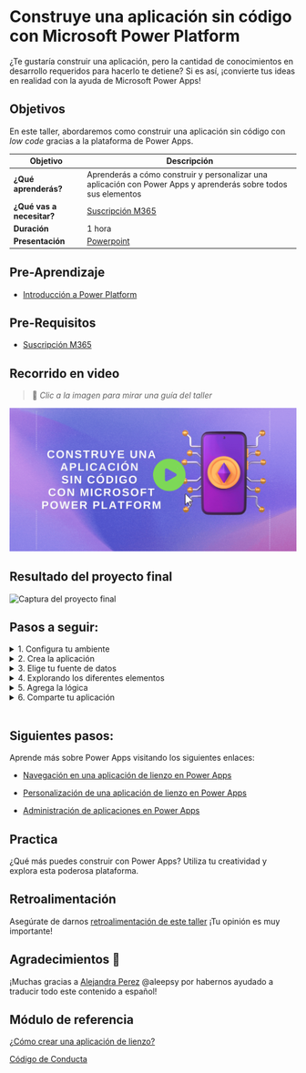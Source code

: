 # Construye una aplicación sin código con Microsoft Power Platform

¿Te gustaría construir una aplicación, pero la cantidad de conocimientos en desarrollo requeridos para hacerlo te detiene? Si es así, ¡convierte tus ideas en realidad con la ayuda de Microsoft Power Apps!

## Objetivos

En este taller, abordaremos como construir una aplicación sin código con _low code_ gracias a la plataforma de Power Apps.

| **Objetivo**                                          | Descripción                                                                                                    |
|-----------------------------------------------|---------------------------------------------------------------------------------------------------------|
| **¿Qué aprenderás?**                           | Aprenderás a cómo construir y personalizar una aplicación con Power Apps y aprenderás sobre todos sus elementos|
| **¿Qué vas a necesitar?**                              | [Suscripción M365](https://developer.microsoft.com/es-ES/microsoft-365/dev-program)                                          |
| **Duración**                                      | 1 hora |
| **Presentación**                                        | [Powerpoint](../../slides_es.pptx)                                                                                      |

## Pre-Aprendizaje

- [Introducción a Power Platform](https://developer.microsoft.com/es-ES/microsoft-365/dev-program?WT.mc_id=academic-00000-abrilu)


## Pre-Requisitos

- [Suscripción M365](https://developer.microsoft.com/es-ES/microsoft-365/dev-program?WT.mc_id=academic-00000-abrilu) 


## Recorrido en video
> 🎥 _Clic a la imagen para mirar una guía del taller_

[![Recorrido del taller en video](./imagenes/video.gif)](https://youtu.be/NLXtRjXgMBo "Recorrido del taller en video")


## Resultado del proyecto final

![Captura del proyecto final](../../images/project.png)

## Pasos a seguir:

<details> <summary markdown="span">1. Configura tu ambiente</summary>

Asegúrate de tener una suscripción M365, visita el portal [Power Apps studio](https://make.powerapps.com?WT.mc_id=academic-56577-hmitra) e inicia sesión con tu cuenta. 

De no ser así, [crea y configura tu entorno](https://docs.microsoft.com/power-platform/admin/create-environment?WT.mc_id=academic-56577-hmitra).

</details>

<details> <summary markdown="span">2. Crea la aplicación</summary>
Después de configurar el ambiente y acceder a [Power Apps studio](https://make.powerapps.com?WT.mc_id=academic-56577-hmitra), da clic en 'Crear' desde el panel izquierdo.

</details>

<details> <summary markdown="span">3. Elige tu fuente de datos</summary>

Puedes usar algún conjunto de datos de muestra del siguiente [archivo zip](../../data/Contoso-Site-Tracking.zip). Extrae y sube el archivo zip a través de One Drive, seleccionando `One Drive para empresas` como fuente de datos.

</details>

<details> <summary markdown="span">4. Explorando los diferentes elementos</summary>

Para agregar más detalles a la aplicación, explora los diferentes [elementos](https://docs.microsoft.com/learn/modules/build-app-solution/2-learn-basic-elements?WT.mc_id=academic-56577-hmitra) y servicios.

</details>

<details> <summary markdown="span">5. Agrega la lógica</summary>

Agrega lógica a tu aplicación usando [funciones](https://docs.microsoft.com/learn/modules/build-app-solution/4-get-started-functions-power-apps?WT.mc_id=academic-56577-hmitra).

</details>

<details> <summary markdown="span">6. Comparte tu aplicación</summary>

¡Es tiempo de compartirla! Puedes publicar tu aplicación para la organización desde [Power Apps](https://docs.microsoft.com/learn/modules/build-app-solution/5-share-app?WT.mc_id=academic-56577-hmitra).

</details>

<br>

## Siguientes pasos:

Aprende más sobre Power Apps visitando los siguientes enlaces:

- [Navegación en una aplicación de lienzo en Power Apps](https://docs.microsoft.com/learn/modules/navigation-canvas-app/?WT.mc_id=academic-56577-hmitra)

- [Personalización de una aplicación de lienzo en Power Apps](https://docs.microsoft.com/learn/modules/customize-apps-in-powerapps/?WT.mc_id=academic-56577-hmitra)

- [Administración de aplicaciones en Power Apps](https://docs.microsoft.com/learn/modules/manage-apps-in-powerapps/index?WT.mc_id=academic-56577-hmitra)

## Practica

¿Qué más puedes construir con Power Apps? Utiliza tu creatividad y explora esta poderosa plataforma.

## Retroalimentación

Asegúrate de darnos [retroalimentación de este taller](https://forms.office.com/r/MdhJWMZthR) ¡Tu opinión es muy importante!

## Agradecimientos 💖

¡Muchas gracias a [Alejandra Perez](https://www.linkedin.com/in/apcastillo/) @aleepsy por habernos ayudado a traducir todo este contenido a español! 

## Módulo de referencia

[¿Cómo crear una aplicación de lienzo?](https://docs.microsoft.com/learn/modules/build-app-solution/?WT.mc_id=academic-56577-hmitra)

[Código de Conducta](../../CODE_OF_CONDUCT.md)